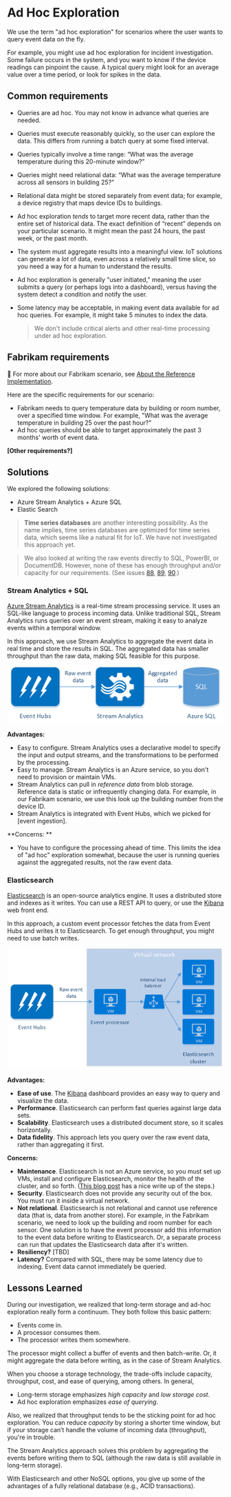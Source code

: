 # Ad Hoc Exploration

We use the term "ad hoc exploration" for scenarios where the user wants to query event data on the fly. 
 
For example, you might use ad hoc exploration for incident investigation. Some failure occurs in the system, and you want to know if the device readings can pinpoint the cause. A typical query might look for an average value over a time period, or look for spikes in the data.    


## Common requirements

- Queries are ad hoc. You may not know in advance what queries are needed.
- Queries must execute reasonably quickly, so the user can explore the data. This differs from running a batch query at some fixed interval.
- Queries typically involve a time range: “What was the average temperature during this 20-minute window?” 
- Queries might need relational data: “What was the average temperature across all sensors in building 25?” 
- Relational data might be stored separately from event data; for example, a device registry that maps device IDs to buildings.
- Ad hoc exploration *tends* to target more recent data, rather than the entire set of historical data. The exact definition of “recent” depends on your particular scenario. It might mean the past 24 hours, the past week, or the past month.
- The system must aggregate results into a meaningful view. IoT solutions can generate a *lot* of data, even across a relatively small time slice, so you need a way for a human to understand the results.
- Ad hoc exploration is generally "user initiated," meaning the user submits a query (or perhaps logs into a dashboard), versus having the system detect a condition and notify the user.
- Some latency may be acceptable, in making event data available for ad hoc queries. For example, it might take 5 minutes to index the data. 

	> We don't include critical alerts and other real-time processing under ad hoc exploration. 


## Fabrikam requirements

:memo: For more about our Fabrikam scenario, see [About the Reference Implementation][reference-impl]. 

Here are the specific requirements for our scenario:

- Fabrikam needs to query temperature data by building or room number, over a specified time window. For example, "What was the average temperature in building 25 over the past hour?"
- Ad hoc queries should be able to target approximately the past 3 months' worth of event data.

**[Other requirements?]**

## Solutions

We explored the following solutions:

- Azure Stream Analytics + Azure SQL
- Elastic Search

> **Time series databases** are another interesting possibility. As the name implies, time series  databases are optimized for time series data, which seems like a natural fit for IoT. We have not investigated this approach yet. 

> We also looked at writing the raw events directly to SQL, PowerBI, or DocumentDB. However, none of these has enough throughput and/or capacity for our requirements. (See issues [88], [89], [90].)

### Stream Analytics + SQL

[Azure Stream Analytics] is a real-time stream processing service. It uses an SQL-like language to process incoming data. Unlike traditional SQL, Stream Analytics runs queries over an event stream, making it easy to analyze events within a temporal window.     

In this approach, we use Stream Analytics to aggregate the event data in real time and store the results in SQL. The aggregated data has smaller throughput than the raw data, making SQL feasible for this purpose.

![Stream analytics diagram](./media/stream-analytics.png)


**Advantages:**

- Easy to configure. Stream Analytics uses a declarative model to specify the input and output streams, and the transformations to be performed by the processing.
- Easy to manage. Stream Analytics is an Azure service, so you don't need to provision or maintain VMs. 
- Stream Analytics can pull in *reference data* from blob storage. Reference data is static or infrequently changing data. For example, in our Fabrikam scenario, we use this look up the building number from the device ID.   
- Stream Analytics is integrated with Event Hubs, which we picked for [event ingestion]. 

**Concerns: **

- You have to configure the processing ahead of time. This limits the idea of "ad hoc" exploration somewhat, because the user is running queries against the aggregated results, not the raw event data.


### Elasticsearch

[Elasticsearch] is an open-source analytics engine. It uses a distributed store and indexes as it writes. You can use a REST API to query, or use the [Kibana] web front end.

In this approach, a custom event processor fetches the data from Event Hubs and writes it to Elasticsearch. To get enough throughput, you might need to use batch writes. 

![Elasticsearch diagram](media/elasticsearch.png)


**Advantages:**

- **Ease of use**. The [Kibana] dashboard provides an easy way to query and visualize the data.
- **Performance**. Elasticsearch can perform fast queries against large data sets. 
- **Scalability**. Elasticsearch uses a distributed document store, so it scales horizontally. 
- **Data fidelity**. This approach lets you query over the raw event data, rather than aggregating it first. 

**Concerns:**

- **Maintenance**. Elasticsearch is not an Azure service, so you must set up VMs, install and configure Elasticsearch, monitor the health of the cluster, and so forth. ([This blog post][elasticsearch-on-azure] has a nice write up of the steps.)
- **Security**. Elasticsearch does not provide any security out of the box. You must run it inside a virtual network. 
- **Not relational**. Elasticsearch is not relational and cannot use reference data (that is, data from another store). For example, in the Fabrikam scenario, we need to look up the building and room number for each sensor. One solution is to have the event processor add this information to the event data before writing to Elasticsearch. Or, a separate process can run that updates the Elasticsearch data after it's written.
- **Resiliency?** [TBD]
- **Latency?** Compared with SQL, there may be some latency due to indexing. Event data cannot immediately be queried.


## Lessons Learned

During our investigation, we realized that long-term storage and ad-hoc exploration really form a continuum. They both follow this basic pattern:

- Events come in. 
- A processor consumes them.  
- The processor writes them somewhere. 
 
The processor might collect a buffer of events and then batch-write. Or, it might aggregate the data before writing, as in the case of Stream Analytics. 

When you choose a storage technology, the trade-offs include capacity, throughput, cost, and ease of querying, among others. In general,

- Long-term storage emphasizes *high capacity* and *low storage cost*.
- Ad hoc exploration emphasizes *ease of querying*. 

Also, we realized that throughput tends to be the sticking point for ad hoc exploration. You can reduce *capacity* by storing a shorter time window, but if your storage can’t handle the volume of incoming data (throughput), you're in trouble.  

The Stream Analytics approach solves this problem by aggregating the events before writing them to SQL (although the raw data is still available in long-term storage). 

With Elasticsearch and other NoSQL options, you give up some of the advantages of a fully relational database (e.g., ACID transactions). 

[reference-impl]: 03-reference-implementation.md
[event-ingestion]: 04-event-ingestion.md
[Azure Stream Analytics]: http://azure.microsoft.com/en-us/services/stream-analytics/
[Elasticsearch]: https://www.elastic.co/products/elasticsearch
[Kibana]: https://www.elastic.co/products/kibana
[real-time-milestone]: https://github.com/mspnp/iot-journey/milestones/Real-time%20processing
[88]: https://github.com/mspnp/iot-journey/issues/88
[89]: https://github.com/mspnp/iot-journey/issues/88
[90]: https://github.com/mspnp/iot-journey/issues/88
[elasticsearch-on-azure]: https://blogs.endjin.com/2014/08/gotchas-when-installing-an-elasticsearch-cluster-on-azure/

